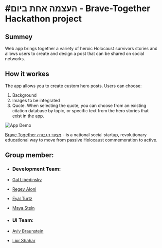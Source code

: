 # #העצמה אחת ביום - Brave-Together Hackathon project

## Summey
Web app brings together a variety of heroic Holocaust survivors stories and allows users to create and design a post that can be shared on social networks.

## How it workes
The app allows you to create custom hero posts. Users can choose:
 1) Background 
 2) Images to be integrated
 3) Quote. When selecting the quote, you can choose from an existing citation database by topic, or specific text from the hero stories that exist in the app.

![App Demo](Hackathon_Demo.gif) 

[Brave Together מצעד הגבורה](https://brave-together.com/en/האקתון-הגבורה/) - is a national social startup, revolutionary educational way to move from passive Holocaust commemoration to active.

## Group member:
- ### Development Team:
 - [Gal Libedinsky](https://www.linkedin.com/in/gal-libedinsky)
 - [Regev Aloni](https://www.linkedin.com/in/aloniregev)
 - [Eyal Turtz](https://www.linkedin.com/in/eyal-turtz-7231ab152)
 - [Maya Stein](https://www.linkedin.com/in/maya-stein-7618021b8)

- ### UI Team:
 - [Aviv Braunstein](https://www.linkedin.com/in/aviv-braunstein-533607161)
 - [Lior Shahar](https://www.linkedin.com/in/lior-shahar-547244194)

